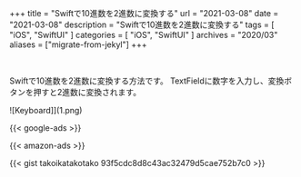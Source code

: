 +++
title =  "Swiftで10進数を2進数に変換する"
url = "2021-03-08"
date = "2021-03-08"
description = "Swiftで10進数を2進数に変換する"
tags = [
  "iOS",
  "SwiftUI"
]
categories = [
  "iOS",
  "SwiftUI"
]
archives = "2020/03"
aliases = ["migrate-from-jekyl"]
+++

<br>

Swiftで10進数を2進数に変換する方法です。
TextFieldに数字を入力し、変換ボタンを押すと2進数に変換されます。

![Keyboard]](1.png)

<!-- Google Ads -->
{{< google-ads >}}

<!-- Amazon Ads -->
{{< amazon-ads >}}

{{< gist takoikatakotako 93f5cdc8d8c43ac32479d5cae752b7c0 >}}

